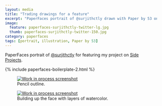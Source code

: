 ```yaml
---
layout: media
title: "Trading drawings for a feature"
excerpt: "PaperFaces portrait of @surjithctly drawn with Paper by 53 on an iPad."
image: 
  feature: paperfaces-surjithctly-twitter-lg.jpg
  thumb: paperfaces-surjithctly-twitter-150.jpg
category: paperfaces
tags: [portrait, illustration, Paper by 53]
---
```


PaperFaces portrait of [@surjithctly](http://twitter.com/surjithctly) for featuring my project on [Side Projects](http://sideprojects.web3canvas.com/post/55332574657/paperfaces-project-an-experiment-in-humanizing).

{% include paperfaces-boilerplate-2.html %}

<figure>
	<a href="{{ site.url }}/images/paperfaces-surjithctly-process-1-lg.jpg"><img src="{{ site.url }}/images/paperfaces-surjithctly-process-1-600.jpg" alt="Work in process screenshot"></a>
	<figcaption>Pencil outline.</figcaption>
</figure>

<figure>
	<a href="{{ site.url }}/images/paperfaces-surjithctly-process-2-lg.jpg"><img src="{{ site.url }}/images/paperfaces-surjithctly-process-2-600.jpg" alt="Work in process screenshot"></a>
	<figcaption>Building up the face with layers of watercolor.</figcaption>
</figure>